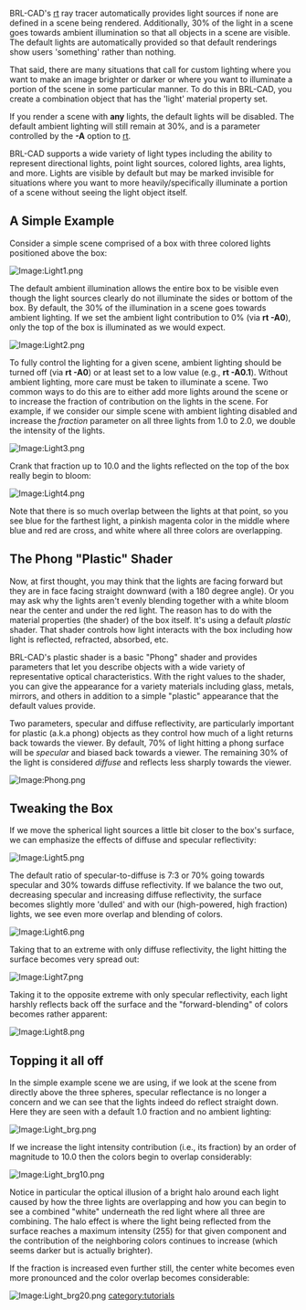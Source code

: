 BRL-CAD's [rt](rt "wikilink") ray tracer automatically provides light
sources if none are defined in a scene being rendered. Additionally, 30%
of the light in a scene goes towards ambient illumination so that all
objects in a scene are visible. The default lights are automatically
provided so that default renderings show users 'something' rather than
nothing.

That said, there are many situations that call for custom lighting where
you want to make an image brighter or darker or where you want to
illuminate a portion of the scene in some particular manner. To do this
in BRL-CAD, you create a combination object that has the 'light'
material property set.

If you render a scene with **any** lights, the default lights will be
disabled. The default ambient lighting will still remain at 30%, and is
a parameter controlled by the **-A** option to [rt](rt "wikilink").

BRL-CAD supports a wide variety of light types including the ability to
represent directional lights, point light sources, colored lights, area
lights, and more. Lights are visible by default but may be marked
invisible for situations where you want to more heavily/specifically
illuminate a portion of a scene without seeing the light object itself.

## A Simple Example

Consider a simple scene comprised of a box with three colored lights
positioned above the box:

![Image:Light1.png](Light1.png "Image:Light1.png")

The default ambient illumination allows the entire box to be visible
even though the light sources clearly do not illuminate the sides or
bottom of the box. By default, the 30% of the illumination in a scene
goes towards ambient lighting. If we set the ambient light contribution
to 0% (via **rt -A0**), only the top of the box is illuminated as we
would expect.

![Image:Light2.png](Light2.png "Image:Light2.png")

To fully control the lighting for a given scene, ambient lighting should
be turned off (via **rt -A0**) or at least set to a low value (e.g.,
**rt -A0.1**). Without ambient lighting, more care must be taken to
illuminate a scene. Two common ways to do this are to either add more
lights around the scene or to increase the fraction of contribution on
the lights in the scene. For example, if we consider our simple scene
with ambient lighting disabled and increase the *fraction* parameter on
all three lights from 1.0 to 2.0, we double the intensity of the lights.

![Image:Light3.png](Light3.png "Image:Light3.png")

Crank that fraction up to 10.0 and the lights reflected on the top of
the box really begin to bloom:

![Image:Light4.png](Light4.png "Image:Light4.png")

Note that there is so much overlap between the lights at that point, so
you see blue for the farthest light, a pinkish magenta color in the
middle where blue and red are cross, and white where all three colors
are overlapping.

## The Phong "Plastic" Shader

Now, at first thought, you may think that the lights are facing forward
but they are in face facing straight downward (with a 180 degree angle).
Or you may ask why the lights aren't evenly blending together with a
white bloom near the center and under the red light. The reason has to
do with the material properties (the shader) of the box itself. It's
using a default *plastic* shader. That shader controls how light
interacts with the box including how light is reflected, refracted,
absorbed, etc.

BRL-CAD's plastic shader is a basic "Phong" shader and provides
parameters that let you describe objects with a wide variety of
representative optical characteristics. With the right values to the
shader, you can give the appearance for a variety materials including
glass, metals, mirrors, and others in addition to a simple "plastic"
appearance that the default values provide.

Two parameters, specular and diffuse reflectivity, are particularly
important for plastic (a.k.a phong) objects as they control how much of
a light returns back towards the viewer. By default, 70% of light
hitting a phong surface will be *specular* and biased back towards a
viewer. The remaining 30% of the light is considered *diffuse* and
reflects less sharply towards the viewer.

![Image:Phong.png](Phong.png "Image:Phong.png")

## Tweaking the Box

If we move the spherical light sources a little bit closer to the box's
surface, we can emphasize the effects of diffuse and specular
reflectivity:

![Image:Light5.png](Light5.png "Image:Light5.png")

The default ratio of specular-to-diffuse is 7:3 or 70% going towards
specular and 30% towards diffuse reflectivity. If we balance the two
out, decreasing specular and increasing diffuse reflectivity, the
surface becomes slightly more 'dulled' and with our (high-powered, high
fraction) lights, we see even more overlap and blending of colors.

![Image:Light6.png](Light6.png "Image:Light6.png")

Taking that to an extreme with only diffuse reflectivity, the light
hitting the surface becomes very spread out:

![Image:Light7.png](Light7.png "Image:Light7.png")

Taking it to the opposite extreme with only specular reflectivity, each
light harshly reflects back off the surface and the "forward-blending"
of colors becomes rather apparent:

![Image:Light8.png](Light8.png "Image:Light8.png")

## Topping it all off

In the simple example scene we are using, if we look at the scene from
directly above the three spheres, specular reflectance is no longer a
concern and we can see that the lights indeed do reflect straight down.
Here they are seen with a default 1.0 fraction and no ambient lighting:

![Image:Light_brg.png](Light_brg.png "Image:Light_brg.png")

If we increase the light intensity contribution (i.e., its fraction) by
an order of magnitude to 10.0 then the colors begin to overlap
considerably:

![Image:Light_brg10.png](Light_brg10.png "Image:Light_brg10.png")

Notice in particular the optical illusion of a bright halo around each
light caused by how the three lights are overlapping and how you can
begin to see a combined "white" underneath the red light where all three
are combining. The halo effect is where the light being reflected from
the surface reaches a maximum intensity (255) for that given component
and the contribution of the neighboring colors continues to increase
(which seems darker but is actually brighter).

If the fraction is increased even further still, the center white
becomes even more pronounced and the color overlap becomes considerable:

![Image:Light_brg20.png](Light_brg20.png "fig:Image:Light_brg20.png")
[category:tutorials](category:tutorials "wikilink")